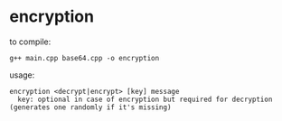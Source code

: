 # encryption
to compile:
```
g++ main.cpp base64.cpp -o encryption
```

usage:
```
encryption <decrypt|encrypt> [key] message
  key: optional in case of encryption but required for decryption (generates one randomly if it's missing)
```
